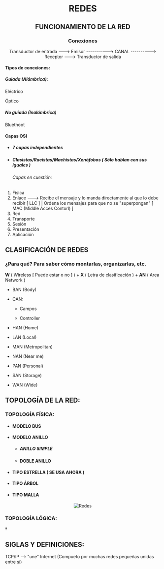 <div align = "center">
  
# REDES

## FUNCIONAMIENTO DE LA RED

### Conexiones

Transductor de entrada ---> Emisor -----------> CANAL ----------> Receptor ---> Transductor de salida

</div>

#### Tipos de conexiones:

 ##### Guiada (Alámbrica):
  
  Eléctrico
  
  Óptico
    
 ##### No guiada (Inalámbrica)

 Bluethoot

#### Capas OSI

- ##### 7 capas independientes

- ##### Clasistas/Racistas/Machistas/Xenófobos ( Sólo hablan con sus iguales )

  ###### Capas en cuestión:

1. Física
2. Enlace  --->  Recibe el mensaje y lo manda directamente al que lo debe recibir  [ LLC ] |  Ordena los mensajes para que no se "superpongan" [ MAC (Middle Acces Contorl) ]
3. Red
4. Transporte
5. Sesión
6. Presentación
7. Aplicación

## CLASIFICACIÓN DE REDES

### ¿Para qué? Para saber cómo montarlas, organizarlas, etc.

 **W** ( Wireless [ Puede estar o no ] ) + **X** ( Letra de clasificación ) + **AN** ( Area Network )

- BAN (Body)

- CAN:

  -  Campos

  -  Controller

- HAN (Home)

- LAN (Local)

- MAN (Metropolitan)

- NAN (Near me)

- PAN (Personal)

- SAN (Storage)

- WAN (Wide)

## TOPOLOGÍA DE LA RED:

### TOPOLOGÍA FÍSICA:

- #### MODELO BUS

- #### MODELO ANILLO

  - ##### ANILLO SIMPLE
 
  - #### DOBLE ANILLO
 
- #### TIPO ESTRELLA ( SE USA AHORA )

- #### TIPO ÁRBOL

- #### TIPO MALLA

<div align = "center">

![Redes](https://i.ytimg.com/vi/N26ocF-x9lo/hqdefault.jpg)

</div>

### TOPOLOGÍA LÓGICA:

ª

## SIGLAS Y DEFINICIONES:
  
TCP/IP --> "une" Internet (Compueto por muchas redes pequeñas unidas entre sí)

